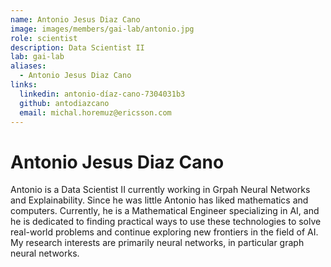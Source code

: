 ```yaml
---
name: Antonio Jesus Diaz Cano
image: images/members/gai-lab/antonio.jpg
role: scientist
description: Data Scientist II
lab: gai-lab
aliases:
  - Antonio Jesus Diaz Cano
links:
  linkedin: antonio-díaz-cano-7304031b3
  github: antodiazcano
  email: michal.horemuz@ericsson.com
---
```


# Antonio Jesus Diaz Cano

Antonio is a Data Scientist II currently working in Grpah Neural Networks and Explainability. Since he was little Antonio has liked mathematics and computers. Currently, he is a Mathematical Engineer specializing in AI, and he is dedicated to finding practical ways to use these technologies to solve real-world problems and continue exploring new frontiers in the field of AI. My research interests are primarily neural networks, in particular graph neural networks.

